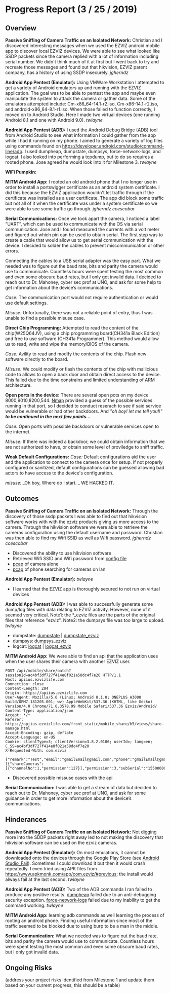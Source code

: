 # Progress Report (3 / 25 / 2019)
## Overview
**Passive Sniffing of Camera Traffic on an Isolated Network:** Christian and I discovered interesting messages when we used the EZVIZ android mobile app to discover local EZVIZ devices. We were able to see what looked like SSDP packets since the camera replied with a lot of information including serial number. We didn't think much of it at first but I went back to try and recreate those messages and found out that hikvision, EZVIZ parent company, has a history of using SSDP insecurely. _jgherndz_ 
  
**Android App Pentest (Emulator):** Using VMWare Workstation I attempted to get a variety of Android emulators up and running with the EZVIZ application. The goal was to be able to pentest the app and maybe even manipulate the system to attack the camera or gather data. Some of the emulators attempted include: Cm-x86_64-14.1-r2.iso, Cm-x86-14.1-r2.iso, and android-x86_64-8.1-r1.iso. When those failed to function correctly, I moved on to Android Studio. Here I made two virtual devices (one running Android 8.1 and one with Android 9.0). _twlayne_
  
**Android App Pentest (ADB):** I used the Android Debug Bridge (ADB) tool from Android Studio to see what information I could gather from the app while I had it running on my phone. I aimed to generate a variety of log files using commands found on https://developer.android.com/studio/command-line/adb. I used dumpheap, dumpstate, dumpsys, force-network-logs, and logcat. I also looked into performing a tcpdump, but to do so requires a rooted phone. Jose agreed he would look into it for Milestone 3. _twlayne_
  
**WiFi Pumpkin:**
  
**MITM Android App:** I rooted an old android phone that I no longer use in order to install a portswigger certificate as an android system certificate. I did this because the EZVIZ application wouldn't let traffic through if the certificate was installed as a user certificate. The app did block some traffic but not all of it when the certificate was under a system certificate so we were able to see some traffic go through. _jgherndz_ _ccescobar_
  
  
**Serial Communications:** Once we took apart the camera, I noticed a label “UART”, which can be used to communicate with the OS via serial communication. Jose and I found measured the currents with a volt meter and figured out which pin can be used to obtain serial. <add picture of the serial port in the camera> 
The first step was to create a cable that would allow us to get serial communication with the device. I decided to solder the cables to prevent miscommunication or other errors. 

Connecting the cables to a USB serial adapter was the easy part. What we needed was to figure out the baud rate, bits and parity the camera would use to communicate. Countless hours were spent testing the most common and even some obscure baud rates, but I only got invalid data. <insert picture of the invalid data.> I decided to reach out to Dr. Mahoney, cyber sec prof at UNO, and ask for some help to get information about the device’s communications. 
  
   *Case:*
  The communication port would not require authentication or would use default settings. 
  
   *Misuse:*
  Unfortunatly, there was not a reliable point of entry, thus I was unable to find a possible misuse case.
  
  **Direct Chip Programming:**
  Attempted to read the content of the chip(W25Q64JV), using a chip programming board(CH341a Black Edition) and free to use software (CH341a Programmer). This method would allow us to read, write and wipe the memory/BIOS of the camera. 
  
   *Case:*
  Avility to read and modify the contents of the chip. Flash new software directly to the board. 
   
   *Misuse:*
    We could modify or flash the contents of the chip with mallicious code to allows to open a back door and obtain direct access to the device. This failed due to the time constrains and limited understanding of ARM architecture. 
  
  **Open ports in the device:**
  There are several open pots on my device 8000,9010,8200,544. [Nmap](nmap_scan.PNG) provided a guess of the possible services running in that port, so I decided to conduct reserach to see if said service would be vulnerable or had other backdoors. And _"oh boy! let me tell you!!"_  _**to be continued in the next few points...**_
  
  *Case:*
  Open ports with possible backdoors or vulnerable services open to the internet. 
  
  *Misuse:*
  If there was indeed a backdoor, we could obtain information that we are not authorized to have, or obtain some level of proviledge to sniff traffic.  
  
  **Weak Default Configurations:**
  *Case:*
  Default configurations aid the user and the application to connect to the camera once for setup. If not properly configured or sanitized, default configurations can be guessed allowing bad actors to have access to the device's configuration. 
  
   *misuse:*
   _Oh boy, Where do I start. _ WE HACKED IT. 
  
## Outcomes
**Passive Sniffing of Camera Traffic on an Isolated Network:** Through the discovery of those ssdp packets I was able to find out that hikvision software works with with the ezviz products giving us more access to the camera. Through the hikvision software we were able to retrieve the cameras configuration using the default username and password. Christian was then able to find my Wifi SSID as well as Wifi password. _jgherndz_ _ccescobar_
* Discovered the ability to use hikvision software
* Retrieved Wifi SSID and Wifi password from [config file](Network/config-info.png)
* [pcap]("Network/Camera_alone.pcap") of camera alone
* [pcap]("Network/phone_searching_lan.pcapng") of phone searching for cameras on lan
  
**Android App Pentest (Emulator):** _twlayne_
* I learned that the EZVIZ app is thoroughly secured to not run on virtual devices
  
**Android App Pentest (ADB):** I was able to successfully generate some dump/log files with data relating to EZVIZ activity. However, none of it seemed very critical. Note1: the *_ezviz files are the parts of the original files that reference "ezviz". Note2: the dumpsys file was too large to upload. _twlayne_
* dumpstate: [dumpstate](ADB/dumpstate.txt) | [dumpstate_ezviz](ADB/dumpstate_ezviz.txt)
* dumpsys: [dumpsys_ezviz](ADB/dumpsys_ezviz.txt)
* logcat: [logcat](ADB/logcat.txt) | [logcat_ezviz](ADB/logcat_ezviz.txt)

**MITM Android App:** We were able to find an api that the application uses when the user shares their camera with another EZVIZ user.
```
POST /api/mobile/share/batch?sessionId=ac4bf3df727f414e8f021a58dc4f7e20 HTTP/1.1
Host: apiius.ezvizlife.com
Connection: close
Content-Length: 204
Origin: https://apiius.ezvizlife.com
User-Agent: Mozilla/5.0 (Linux; Android 8.1.0; ONEPLUS A3000 Build/OPM7.181205.001; wv) AppleWebKit/537.36 (KHTML, like Gecko) Version/4.0 Chrome/71.0.3578.99 Mobile Safari/537.36 Ezviz/Android/
Content-Type: application/json
Accept: */*
Referer: https://apiius.ezvizlife.com/front_static/mobile_share/h5/views/share-manage.html
Accept-Encoding: gzip, deflate
Accept-Language: en-US
Cookie: clientType=3; clientVersion=3.8.2.0106; userId=; lang=en; C_SS=ac4bf3df727f414e8f021a58dc4f7e20
X-Requested-With: com.ezviz

{"remark":"Test","email":"gmailEmail@gmail.com","phone":"gmailEmail@gmail.com","account":"","shareDeviceInfos":[{"shareCameras":[{"channelNo":1,"permission":127}],"permission":3,"subSerial":"155000000"}]}
```
* Discovered possible missuse cases with the api  
  
**Serial Communication:**  I was able to get a stream of data but decided to reach out to Dr. Mahoney, cyber sec prof at UNO, and ask for some guidance in order to get more information about the device’s communications.

## Hinderances
**Passive Sniffing of Camera Traffic on an Isolated Network:** Not digging more into the SDDP packets right away led to not making the discovery that hikvision software can be used on the ezviz cameras.

**Android App Pentest (Emulator):** On most emulations, it cannot be downloaded onto the devices through the Google Play Store (see [Android Studio_Fail](PlayStoreFail.JPG)). Sometimes I could download it but then it would crash repeatedly. I even tried using APK files from https://www.apkmonk.com/app/com.ezviz/#previous; the install would always fail at the last second. _twlayne_
  
**Android App Pentest (ADB):** Two of the ADB commands I ran failed to produce any positive results. [dumpheap](ADB/dumpheap_fail.JPG) failed due to an anti-debugging security exception. [force-network-logs](ADB/forceNetworkLogs_fail.JPG) failed due to my inability to get the command working. _twlayne_

**MITM Android App:** learning adb commands as well learning the process of rooting an android phone. Finding useful information since most of the traffic seemed to be blocked due to using burp to be a man in the middle.

**Serial Communication:** What we needed was to figure out the baud rate, bits and parity the camera would use to communicate. Countless hours were spent testing the most common and even some obscure baud rates, but I only got invalid data. <insert picture of the invalid data.> 
  
  
## Ongoing Risks
(address your project risks identified from Milestone 1 and update them based on your current progress, this should be a table)
